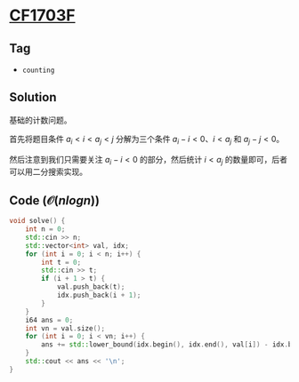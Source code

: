 # [CF1703F](https://mirror.codeforces.com/problemset/problem/1703/F)

## Tag
- `counting`

## Solution
基础的计数问题。

首先将题目条件 $a_i<i<a_j<j$ 分解为三个条件 $a_i-i<0$、$i<a_j$ 和 $a_j-j<0$。

然后注意到我们只需要关注 $a_i-i<0$ 的部分，然后统计 $i<a_j$ 的数量即可，后者可以用二分搜索实现。

## Code ($\mathcal{O}(nlogn)$)
```cpp
void solve() {
    int n = 0;
    std::cin >> n;
    std::vector<int> val, idx;
    for (int i = 0; i < n; i++) {
        int t = 0;
        std::cin >> t;
        if (i + 1 > t) {
            val.push_back(t);
            idx.push_back(i + 1);
        }
    }
    i64 ans = 0;
    int vn = val.size();
    for (int i = 0; i < vn; i++) {
        ans += std::lower_bound(idx.begin(), idx.end(), val[i]) - idx.begin();
    }
    std::cout << ans << '\n';
}
```
